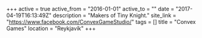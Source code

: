 +++
active = true
active_from = "2016-01-01"
active_to = ""
date = "2017-04-19T16:13:49Z"
description = "Makers of Tiny Knight."
site_link = "https://www.facebook.com/ConvexGameStudio/"
tags = []
title = "Convex Games"
location = "Reykjavík"
+++
